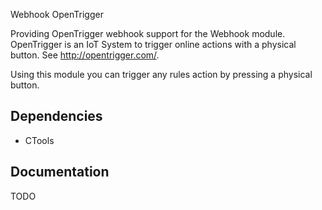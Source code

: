Webhook OpenTrigger

Providing OpenTrigger webhook support for the Webhook module. OpenTrigger is an IoT System to trigger online actions
with a physical button. See http://opentrigger.com/.

Using this module you can trigger any rules action by pressing a physical button.

## Dependencies
 * CTools

## Documentation
TODO